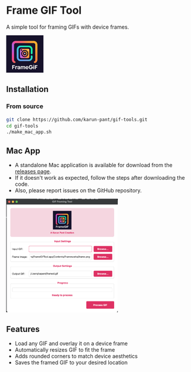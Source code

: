 # Frame GIF Tool

A simple tool for framing GIFs with device frames.

<img src="logo.png" width="100" alt="Logo">

## Installation

### From source

```bash
git clone https://github.com/karun-pant/gif-tools.git
cd gif-tools
./make_mac_app.sh
```

## Mac App

- A standalone Mac application is available for download from the [releases page](https://github.com/karun-pant/gif-tools/releases).
- If it doesn't work as expected, follow the steps after downloading the code.
- Also, please report issues on the GitHub repository.



<img src="app_preview.png" width="300" alt="App Preview">

## Features

- Load any GIF and overlay it on a device frame
- Automatically resizes GIF to fit the frame
- Adds rounded corners to match device aesthetics
- Saves the framed GIF to your desired location